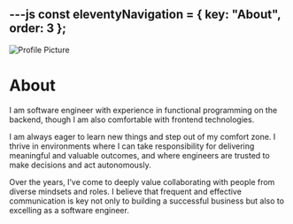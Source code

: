 ---js
const eleventyNavigation = {
	key: "About",
	order: 3
};
---

<img src="/public/profile.jpg" alt="Profile Picture" class="profile-picture">

# About

I am software engineer with experience in functional programming on the backend, though I am also comfortable with frontend technologies.

I am always eager to learn new things and step out of my comfort zone. I thrive in environments where I can take responsibility for delivering meaningful and valuable outcomes, and where engineers are trusted to make decisions and act autonomously.

Over the years, I’ve come to deeply value collaborating with people from diverse mindsets and roles. I believe that frequent and effective communication is key not only to building a successful business but also to excelling as a software engineer.
